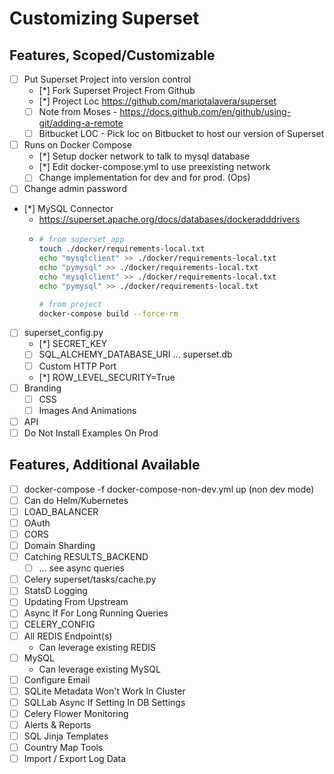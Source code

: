 # Customizing Superset

## Features, Scoped/Customizable

- [ ] Put Superset Project into version control
  - [*] Fork Superset Project From Github
  - [*] Project Loc https://github.com/mariotalavera/superset
  - [ ] Note from Moses - https://docs.github.com/en/github/using-git/adding-a-remote
  - [ ] Bitbucket LOC - Pick loc on Bitbucket to host our version of Superset

- [ ] Runs on Docker Compose
  - [*] Setup docker network to talk to mysql database
  - [*] Edit docker-compose.yml to use preexisting network
  - [ ] Change implementation for dev and for prod. (Ops)

- [ ] Change admin password

- [*] MySQL Connector
  - https://superset.apache.org/docs/databases/dockeradddrivers
  - ```bash
    # from superset_app
    touch ./docker/requirements-local.txt
    echo "mysqlclient" >> ./docker/requirements-local.txt 
    echo "pymysql" >> ./docker/requirements-local.txt
    echo "mysqlclient" >> ./docker/requirements-local.txt
    echo "pymysql" >> ./docker/requirements-local.txt
    
    # from project
    docker-compose build --force-rm
    ```
- [ ] superset_config.py
  - [*] SECRET_KEY
  - [ ] SQL_ALCHEMY_DATABASE_URI ... superset.db
  - [ ] Custom HTTP Port
  - [*] ROW_LEVEL_SECURITY=True
- [ ] Branding
  - [ ] CSS
  - [ ] Images And Animations
- [ ] API
- [ ] Do Not Install Examples On Prod

## Features, Additional Available
- [ ] docker-compose -f docker-compose-non-dev.yml up (non dev mode)
- [ ] Can do Helm/Kubernetes
- [ ] LOAD_BALANCER
- [ ] OAuth
- [ ] CORS
- [ ] Domain Sharding
- [ ] Catching RESULTS_BACKEND
  - [ ] ... see async queries
- [ ] Celery superset/tasks/cache.py
- [ ] StatsD Logging
- [ ] Updating From Upstream
- [ ] Async If For Long Running Queries
- [ ] CELERY_CONFIG
- [ ] All REDIS Endpoint(s)
  - Can leverage existing REDIS
- [ ] MySQL 
    - Can leverage existing MySQL
- [ ] Configure Email
- [ ] SQLite Metadata Won't Work In Cluster
- [ ] SQLLab Async If Setting In DB Settings
- [ ] Celery Flower Monitoring
- [ ] Alerts & Reports
- [ ] SQL Jinja Templates
- [ ] Country Map Tools
- [ ] Import / Export Log Data